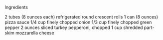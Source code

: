 Ingredients

2 tubes (8 ounces each) refrigerated round crescent rolls
1 can (8 ounces) pizza sauce
1/4 cup finely chopped onion
1/3 cup finely chopped green pepper
2 ounces sliced turkey pepperoni, chopped
1 cup shredded part-skim mozzarella cheese
